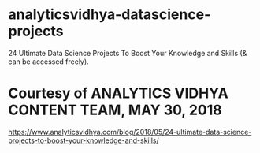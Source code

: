 # analyticsvidhya-datascience-projects
24 Ultimate Data Science Projects To Boost Your Knowledge and Skills (& can be accessed freely).
# Courtesy of ANALYTICS VIDHYA CONTENT TEAM, MAY 30, 2018
https://www.analyticsvidhya.com/blog/2018/05/24-ultimate-data-science-projects-to-boost-your-knowledge-and-skills/
